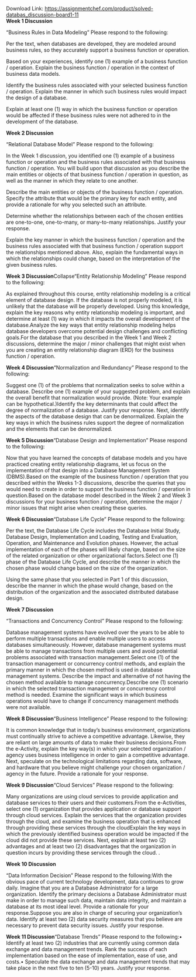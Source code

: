 Download Link: https://assignmentchef.com/product/solved-databas_discussion-board1-11
<br>
<strong>Week 1 Discussion</strong>

“Business Rules in Data Modeling”  Please respond to the following:

Per the text, when databases are developed, they are modeled around business rules, so they accurately support a business function or operation.

Based on your experiences, identify one (1) example of a business function / operation. Explain the business function / operation in the context of business data models.

Identify the business rules associated with your selected business function / operation. Explain the manner in which such business rules would impact the design of a database.

Explain at least one (1) way in which the business function or operation would be affected if these business rules were not adhered to in the development of the database.

<strong>Week 2 Discussion</strong>

“Relational Database Model”  Please respond to the following:

In the Week 1 discussion, you identified one (1) example of a business function or operation and the business rules associated with that business function / operation. You will build upon that discussion as you describe the main entities or objects of that business function / operation in question, as well as the manner in which they relate to one another.

Describe the main entities or objects of the business function / operation. Specify the attribute that would be the primary key for each entity, and provide a rationale for why you selected such an attribute.

Determine whether the relationships between each of the chosen entities are one-to-one, one-to-many, or many-to-many relationships. Justify your response.

Explain the key manner in which the business function / operation and the business rules associated with that business function / operation support the relationships mentioned above. Also, explain the fundamental ways in which the relationships could change, based on the interpretation of the given business rules.




<strong>Week 3 Discussion</strong>Collapse“Entity Relationship Modeling” Please respond to the following:

As explained throughout this course, entity relationship modeling is a critical element of database design. If the database is not properly modeled, it is unlikely that the database will be properly developed. Using this knowledge, explain the key reasons why entity relationship modeling is important, and determine at least (1) way in which it impacts the overall development of the database.Analyze the key ways that entity relationship modeling helps database developers overcome potential design challenges and conflicting goals.For the database that you described in the Week 1 and Week 2 discussions, determine the major / minor challenges that might exist when you are creating an entity relationship diagram (ERD) for the business function / operation.

<strong>Week 4 Discussion</strong>“Normalization and Redundancy” Please respond to the following:

Suggest one (1) of the problems that normalization seeks to solve within a database. Describe one (1) example of your suggested problem, and explain the overall benefit that normalization would provide. (Note: Your example can be hypothetical.)Identify the key determinants that could affect the degree of normalization of a database. Justify your response. Next, identify the aspects of the database design that can be denormalized. Explain the key ways in which the business rules support the degree of normalization and the elements that can be denormalized.

<strong>Week 5 Discussion</strong>“Database Design and Implementation” Please respond to the following:

Now that you have learned the concepts of database models and you have practiced creating entity relationship diagrams, let us focus on the implementation of that design into a Database Management System (DBMS).Based on the example of the business function / operation that you described within the Weeks 1-3 discussions, describe the queries that you would need to create in order to support the business function / operation in question.Based on the database model described in the Week 2 and Week 3 discussions for your business function / operation, determine the major / minor issues that might arise when creating these queries.

<strong>Week 6 Discussion</strong>“Database Life Cycle” Please respond to the following:

Per the text, the Database Life Cycle includes the Database Initial Study, Database Design, Implementation and Loading, Testing and Evaluation, Operation, and Maintenance and Evolution phases. However, the actual implementation of each of the phases will likely change, based on the size of the related organization or other organizational factors.Select one (1) phase of the Database Life Cycle, and describe the manner in which the chosen phase would change based on the size of the organization.

Using the same phase that you selected in Part 1 of this discussion, describe the manner in which the phase would change, based on the distribution of the organization and the associated distributed database design.

<strong>Week 7 Discussion</strong>

“Transactions and Concurrency Control” Please respond to the following:

Database management systems have evolved over the years to be able to perform multiple transactions and enable multiple users to access databases simultaneously. However, database management systems must be able to manage transactions from multiple users and avoid potential problems associated with transaction management.Select one (1) of the transaction management or concurrency control methods, and explain the primary manner in which the chosen method is used in database management systems. Describe the impact and alternative of not having the chosen method available to manage concurrency.Describe one (1) scenario in which the selected transaction management or concurrency control method is needed. Examine the significant ways in which business operations would have to change if concurrency management methods were not available.

<strong>Week 8 Discussion</strong>“Business Intelligence” Please respond to the following:

It is common knowledge that in today’s business environment, organizations must continually strive to achieve a competitive advantage. Likewise, they are reliant on large amounts of data to make their business decisions.From the e-Activity, explain the key way(s) in which your selected organization / agency uses business intelligence in order to gain a competitive advantage. Next, speculate on the technological limitations regarding data, software, and hardware that you believe might challenge your chosen organization / agency in the future. Provide a rationale for your response.

<strong>Week 9 Discussion</strong>“Cloud Services” Please respond to the following:

Many organizations are using cloud services to provide application and database services to their users and their customers.From the e-Activities, select one (1) organization that provides application or database support through cloud services. Explain the services that the organization provides through the cloud, and examine the business operation that is enhanced through providing these services through the cloudExplain the key ways in which the previously identified business operation would be impacted if the cloud did not provide these services. Next, explain at least two (2) advantages and at least two (2) disadvantages that the organization in question incurs by providing these services through the cloud. .

<strong>Week 10 Discussion</strong>

“Data Information Decision” Please respond to the following:With the obvious pace of current technology development, data continues to grow daily. Imagine that you are a Database Administrator for a large organization. Identify the primary decisions a Database Administrator must make in order to manage such data, maintain data integrity, and maintain a database at its most ideal level. Provide a rationale for your response.Suppose you are also in charge of securing your organization’s data. Identify at least two (2) data security measures that you believe are necessary to prevent data security issues. Justify your response.

<strong>Week 11 Discussion</strong>“Database Trends” Please respond to the following:• Identify at least two (2) industries that are currently using common data exchange and data management trends. Rank the success of each implementation based on the ease of implementation, ease of use, and costs.• Speculate the data exchange and data management trends that may take place in the next five to ten (5-10) years. Justify your response.


